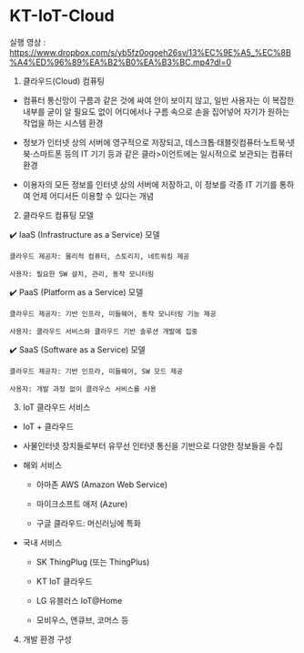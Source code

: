 # KT-IoT-Cloud
실행 영상 : https://www.dropbox.com/s/yb5fz0ogoeh26sv/13%EC%9E%A5_%EC%8B%A4%ED%96%89%EA%B2%B0%EA%B3%BC.mp4?dl=0

1. 클라우드(Cloud) 컴퓨팅

- 컴퓨터 통신망이 구름과 같은 것에 싸여 안이 보이지 않고, 일반 사용자는 이 복잡한 내부를 굳이 알 필요도 없이 어디에서나 구름 속으로 손을 집어넣어 자기가 원하는 작업을 하는 시스템 환경

- 정보가 인터넷 상의 서버에 영구적으로 저장되고, 데스크톱·태블릿컴퓨터·노트북·넷북·스마트폰 등의 IT 기기 등과 같은 클라>이언트에는 일시적으로 보관되는 컴퓨터 환경

- 이용자의 모든 정보를 인터넷 상의 서버에 저장하고, 이 정보를 각종 IT 기기를 통하여 언제 어디서든 이용할 수 있다는 개념


2. 클라우드 컴퓨팅 모델

✔️ IaaS (Infrastructure as a Service) 모델

    클라우드 제공자: 물리적 컴퓨터, 스토리지, 네트워킹 제공
    
    사용자: 필요한 SW 설치, 관리, 동작 모니터링
    
✔️ PaaS (Platform as a Service) 모델

    클라우드 제공자: 기반 인프라, 미들웨어, 동작 모니터링 기능 제공
    
    사용자: 클라우드 서비스와 클라우드 기반 솔루션 개발에 집중
    
✔️ SaaS (Software as a Service) 모델

    클라우드 제공자: 기반 인프라, 미들웨어, SW 모드 제공
    
    사용자: 개발 과정 없이 클라우스 서비스를 사용
    
3. IoT 클라우드 서비스

  - IoT + 클라우드
  
  - 사물인터넷 장치들로부터 유무선 인터넷 통신을 기반으로 다양한 정보들을 수집
  
  - 해외 서비스
  
      - 아마존 AWS (Amazon Web Service)
      
      - 마이크소프트 애저 (Azure)
      
      - 구글 클라우드: 머신러닝에 특화
      
  - 국내 서비스
      
      - SK ThingPlug (또는 ThingPlus) 
      
      - KT IoT 클라우드
      
      - LG 유블러스 IoT@Home

      - 모비우스, 앤큐브, 코머스 등

4. 개발 환경 구성

